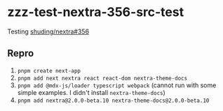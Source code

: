 # zzz-test-nextra-356-src-test

Testing [shuding/nextra#356](https://github.com/shuding/nextra/issues/356)

## Repro

1. `pnpm create next-app`
2. `pnpm add next nextra react react-dom nextra-theme-docs`
3. `pnpm add @mdx-js/loader typescript webpack` (cannot run with some simple examples. I didn't install `nextra-theme-docs`)
4. `pnpm add nextra@2.0.0-beta.10 nextra-theme-docs@2.0.0-beta.10`
